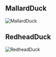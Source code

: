 ## MallardDuck
![MallardDuck](http://group.store.qq.com/qun/V14GvXzx0g2Gtf/V3tw5lZCVH5Slfo0X0d/800?w5=1024&h5=640&rf=viewer_421)
## RedheadDuck
![RedheadDuck](http://group.store.qq.com/qun/V14GvXzx0g2Gtf/V3tw5lZCVD5SlfeWz8S/800?w5=1024&h5=640&rf=viewer_421)
